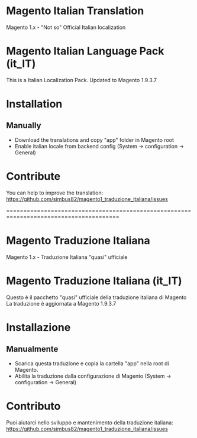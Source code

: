 # Magento Italian Translation
Magento 1.x - "Not so" Official Italian localization


# Magento Italian Language Pack (it_IT)
This is a Italian Localization Pack.
Updated to Magento 1.9.3.7


# Installation

## Manually
* Download the translations and copy "app" folder in Magento root
* Enable italian locale from backend config (System -> configuration -> General)



# Contribute
You can help to improve the translation:
https://github.com/simbus82/magento1_traduzione_italiana/issues




=======================================================================================

# Magento Traduzione Italiana
Magento 1.x - Traduzione Italiana "quasi" ufficiale



# Magento Traduzione Italiana (it_IT)
Questo è il pacchetto "quasi" ufficiale della traduzione italiana di Magento
La traduzione è aggiornata a Magento 1.9.3.7

# Installazione


## Manualmente
* Scarica questa traduzione e copia la cartella "app" nella root di Magento.
* Abilita la traduzione dalla configurazione di Magento (System -> configuration -> General)



# Contributo
Puoi aiutarci nello sviluppo e mantenimento della traduzione italiana:
https://github.com/simbus82/magento1_traduzione_italiana/issues

